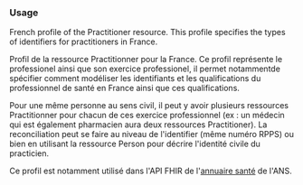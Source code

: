 ### Usage

French profile of the Practitioner resource. This profile specifies the types of identifiers for practitioners in France.

Profil de la ressource Practitionner pour la France. Ce profil représente le professionel ainsi que son exercice professionel, il permet notammentde spécifier comment modéliser les identifiants et les qualifications du professionnel de santé en France ainsi que ces qualifications.

Pour une même personne au sens civil, il peut y avoir plusieurs ressources Practitionner pour chacun de ces exercice professionnel (ex : un médecin qui est également pharmacien aura deux ressources Practitioner). La reconciliation peut se faire au niveau de l'identifier (même numéro RPPS) ou bien en utilisant la ressource Person pour décrire l'identité civile du practicien.

Ce profil est notamment utilisé dans l'API FHIR de l'[annuaire santé](https://ansforge.github.io/annuaire-sante-fhir-documentation) de l'ANS.
